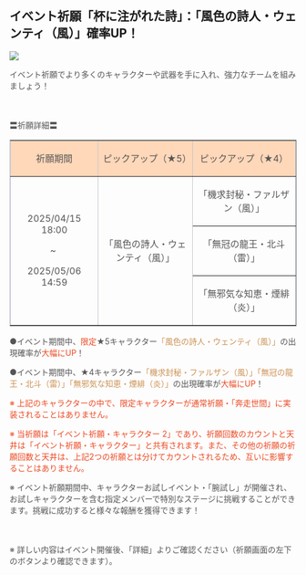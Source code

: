 ## イベント祈願「杯に注がれた詩」：「風色の詩人・ウェンティ（風）」確率UP！
<img src="https://sdk.hoyoverse.com/upload/ann/2025/03/31/375ccb969ed4ef686f6433369598e360_3820459357968743921.jpg">
<p style="white-space: pre-wrap;"><span style="color:rgba(85,85,85,1)">イベント祈願でより多くのキャラクターや武器を手に入れ、強力なチームを組みましょう！</span></p><p style="white-space: pre-wrap; min-height: 1.5em; text-align: left;"><span style="color:rgba(85,85,85,1)"> </span></p><p style="white-space: pre-wrap; text-align: left;"><span style="color:rgba(85,85,85,1)">〓祈願詳細〓</span></p><div class="table-wrapper"><table style="border-color:rgb(193, 199, 208);width:100%;border-collapse:collapse;" class="" border="1" cellspacing="0"><colgroup><col style="width: 27.30272461581974%;"><col style="width: 29.263693787121714%;"><col style="width: 32.129725652870746%;"></colgroup><tbody><tr><td data-colwidth="181" style="background-color: rgb(255, 215, 185);"><p style="white-space: pre-wrap; text-align: center;"><span style="color:rgba(85,85,85,1)">祈願期間</span></p></td><td data-colwidth="194" style="background-color: rgb(255, 215, 185);"><p style="white-space: pre-wrap; text-align: center;"><span style="color:rgba(85,85,85,1)">ピックアップ（★5）</span></p></td><td data-colwidth="213" style="background-color: rgb(255, 215, 185);"><p style="white-space: pre-wrap; text-align: center;"><span style="color:rgba(85,85,85,1)">ピックアップ（★4）</span></p></td></tr><tr><td rowspan="3" data-colwidth="181"><p style="white-space: pre-wrap; text-align: center;"><span style="color:rgba(85,85,85,1)"><t class="t_lc" contenteditable="false">2025/04/15 18:00</t></span></p><p style="white-space: pre-wrap; text-align: center;"><span style="color:rgba(85,85,85,1)">~ </span></p><p style="white-space: pre-wrap; text-align: center;"><span style="color:rgba(85,85,85,1)"><t class="t_lc" contenteditable="false">2025/05/06 14:59</t></span></p></td><td rowspan="3" data-colwidth="194"><p style="white-space: pre-wrap; text-align: center;"><span style="color:rgba(85,85,85,1)">「風色の詩人・ウェンティ（風）」</span></p></td><td data-colwidth="213"><p style="white-space: pre-wrap; text-align: center;"><span style="color:rgba(85,85,85,1)">「機求封秘・ファルザン（風）」</span></p></td></tr><tr><td data-colwidth="213"><p style="white-space: pre-wrap; text-align: center;"><span style="color:rgba(85,85,85,1)">「無冠の龍王・北斗（雷）」</span></p></td></tr><tr><td data-colwidth="213"><p style="white-space: pre-wrap; text-align: center;"><span style="color:rgba(85,85,85,1)">「無邪気な知恵・煙緋（炎）」</span></p></td></tr></tbody></table></div><p style="white-space: pre-wrap; text-align: left;"><span style="color:rgba(85,85,85,1)">●イベント期間中、</span><span style="color:rgba(236,73,35,1)">限定</span><span style="color:rgba(85,85,85,1)">★5キャラクター</span><span style="color:rgba(204,146,85,1)">「風色の詩人・ウェンティ（風）」</span><span style="color:rgba(85,85,85,1)">の出現確率が</span><span style="color:rgba(236,73,35,1)">大幅にUP</span><span style="color:rgba(85,85,85,1)">！</span></p><p style="white-space: pre-wrap; text-align: left;"><span style="color:rgba(85,85,85,1)">●イベント期間中、★4キャラクター</span><span style="color:rgba(204,146,85,1)">「機求封秘・ファルザン（風）」「無冠の龍王・北斗（雷）」「無邪気な知恵・煙緋（炎）」</span><span style="color:rgba(85,85,85,1)">の出現確率が</span><span style="color:rgba(236,73,35,1)">大幅にUP</span><span style="color:rgba(85,85,85,1)">！</span></p><p style="white-space: pre-wrap; text-align: left;"><span style="color:rgba(236,73,35,1)">※ 上記のキャラクターの中で、限定キャラクターが通常祈願・「奔走世間」に実装されることはありません。</span></p><p style="white-space: pre-wrap; text-align: left;"><span style="color:rgba(236,73,35,1)">※ 当祈願は「イベント祈願・キャラクター 2」であり、祈願回数のカウントと天井は「イベント祈願・キャラクター」と共有されます。また、その他の祈願の祈願回数と天井は、上記2つの祈願とは分けてカウントされるため、互いに影響することはありません。</span></p><p style="white-space: pre-wrap; text-align: left;"><span style="color:rgba(85,85,85,1)">※ イベント祈願期間中、キャラクターお試しイベント・「腕試し」が開催され、お試しキャラクターを含む指定メンバーで特別なステージに挑戦することができます。挑戦に成功すると様々な報酬を獲得できます！</span></p><p style="white-space: pre-wrap; min-height: 1.5em; text-align: left;"></p><p style="white-space: pre-wrap; text-align: left;"><span style="color:rgba(85,85,85,1)">※ 詳しい内容はイベント開催後、「詳細」よりご確認ください（祈願画面の左下のボタンより確認できます）。</span></p>
